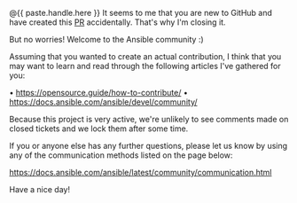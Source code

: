 @{{ paste.handle.here }} It seems to me that you are new to GitHub and
have created this
[PR](https://help.github.com/articles/about-pull-requests/)
accidentally. That's why I'm closing it.

But no worries! Welcome to the Ansible community :)

Assuming that you wanted to create an actual contribution, I think that
you may want to learn and read through the following articles I've
gathered for you:

• <https://opensource.guide/how-to-contribute/>
• <https://docs.ansible.com/ansible/devel/community/>

Because this project is very active, we're unlikely to see comments made on closed tickets and we lock them after some time.

If you or anyone else has any further questions, please let us know by using any of the communication methods listed on the page below:

  <https://docs.ansible.com/ansible/latest/community/communication.html>

Have a nice day!
